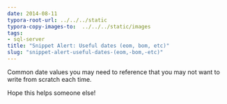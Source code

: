 ```yaml
---
date: 2014-08-11
typora-root-url: ../../../static
typora-copy-images-to:  ../../../static/images
tags:
- sql-server
title: "Snippet Alert: Useful dates (eom, bom, etc)"
slug: "snippet-alert-useful-dates-(eom,-bom,-etc)"
---
```


Common date values you may need to reference that you may not want to write from scratch each time.
<script src="https://gist.github.com/sheldonhull/5390417.js"></script>
 Hope this helps someone else!
